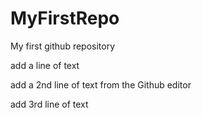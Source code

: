 # MyFirstRepo
My first github repository

add a line of text

add a 2nd line of text from the Github editor

add 3rd line of text